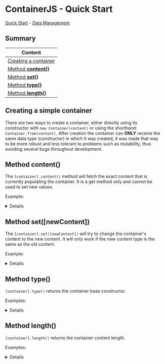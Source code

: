 # ContainerJS - Quick Start
<a href="./QuickStart.md">Quick Start</a> - <a href="./DataManagement.md">Data Management</a>
## Summary

| Content |
| ------- |
| <a href="#simple-container">Creating a container</a> |
| <a href="#method-content">Method **content()**</a> |
| <a href="#method-set">Method **set()**</a> |
| <a href="#method-type">Method **type()**</a> |
| <a href="#method-length">Method **length()**</a> |

<a id="simple-container"></a>

## Creating a simple container
There are two ways to create a container, either directly using its constructor with `new Container(content)` or using the shorthand: `Container.from(content)`. After creation the container can **ONLY** receive the same data type (constructor) in which it was created, it was made that way to be more robust and less tolerant to problems such as mutability, thus avoiding several bugs throughout development.

<a id="method-content"></a>

## Method content()
The `[container].content()` method will fetch the exact content that is currently populating the container. It is a get method only and cannot be used to set new values.

Example:

<details>

```js
const MyContainer = Container.from([1, 2, 3]);
MyContainer.content(); //Will return an Array [1, 2, 3]
```

</details>

<a id="method-set"></a>

## Method set(\[newContent\])
The `[container].set([newContent])` will try to change the container's content to the new content. It will only work if the new content type is the same as the old content.

Example:

<details>

```js
const MyContainer = Container.from(1);
MyContainer.set(2); //Success, will return the new content
MyContainer.set({}); //Will throw a TypeError
```

</details>

<a id="method-type"></a>

## Method type()
`[container].type()` returns the container base constructor.

Examples:

<details>

```js
const MyContainer = Container.from(1);
MyContainer.type(); //Will return "Number"
```

```js
const MyContainer = Container.from({});
MyContainer.type(); //Will return "Object"
```

```js
const MyContainer = Container.from(new Map());
MyContainer.type(); //Will return "Map"
```

</details>

<a id="method-length"></a>

## Method length()
`[container].length()` returns the container content length.

Examples:

<details>

```js
const MyContainer = Container.from([1, 2, 3]);
MyContainer.length(); //Will return 3
```

```js
const MyContainer = Container.from({a: 1, b: 2});
MyContainer.length(); //Will return 2
```

```js
const MyContainer = Container.from(new Set([1, 2, 3, 4]));
MyContainer.length(); //Will return 4
```

</details>